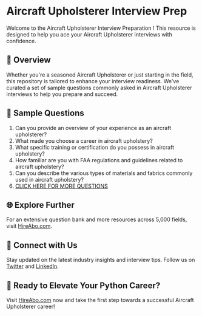 # Aircraft Upholsterer Interview Prep

Welcome to the Aircraft Upholsterer Interview Preparation ! This resource is designed to help you ace your Aircraft Upholsterer interviews with confidence.

## 🚀 Overview

Whether you're a seasoned Aircraft Upholsterer or just starting in the field, this repository is tailored to enhance your interview readiness. We've curated a set of sample questions commonly asked in Aircraft Upholsterer interviews to help you prepare and succeed.

## 📝 Sample Questions

1. Can you provide an overview of your experience as an aircraft upholsterer?
2. What made you choose a career in aircraft upholstery?
3. What specific training or certification do you possess in aircraft upholstery?
4. How familiar are you with FAA regulations and guidelines related to aircraft upholstery?
5. Can you describe the various types of materials and fabrics commonly used in aircraft upholstery?
6. [CLICK HERE FOR MORE QUESTIONS](https://hireabo.com/job/14_3_13/Aircraft%20Upholsterer)

## 🌐 Explore Further

For an extensive question bank and more resources across 5,000 fields, visit [HireAbo.com](https://www.hireabo.com).

## 📱 Connect with Us

Stay updated on the latest industry insights and interview tips. Follow us on [Twitter](https://twitter.com/hireabo) and [LinkedIn](https://www.linkedin.com/in/hire-abo-3609972a8/).

## 🚀 Ready to Elevate Your Python Career?

Visit [HireAbo.com](https://www.hireabo.com) now and take the first step towards a successful Aircraft Upholsterer career!